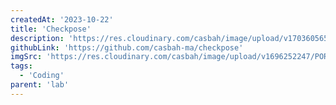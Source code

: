 ```yaml
---
createdAt: '2023-10-22'
title: 'Checkpose'
description: 'https://res.cloudinary.com/casbah/image/upload/v1703605653/PORTFOLIO/checkpose_copy_dya8jh.jpg'
githubLink: 'https://github.com/casbah-ma/checkpose'
imgSrc: 'https://res.cloudinary.com/casbah/image/upload/v1696252247/PORTFOLIO/Capture_d_%C3%A9cran_2023-10-02_%C3%A0_15.09.47_fiw40z.png'
tags:
  - 'Coding'
parent: 'lab'
---
```

